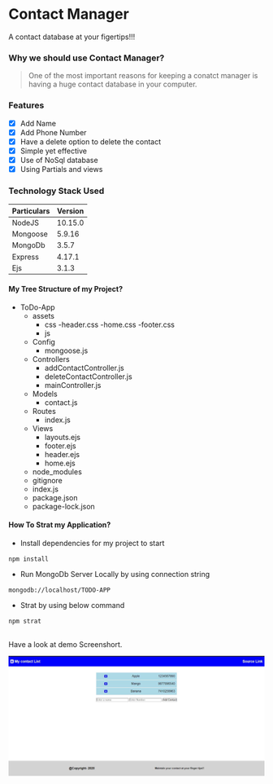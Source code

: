 # Contact Manager
A contact database at your figertips!!!


### Why we should use Contact Manager?
> One of the most important reasons for keeping a conatct manager is having a huge contact database in your computer.

### Features
- [x] Add Name
- [x] Add Phone Number
- [x] Have a delete option to delete the contact
- [x] Simple yet effective
- [x] Use of NoSql database
- [x] Using Partials and views

### Technology Stack Used

Particulars | Version
----------- | ---------
NodeJS | 10.15.0    
Mongoose | 5.9.16
MongoDb | 3.5.7
Express| 4.17.1
Ejs | 3.1.3

#### My Tree Structure of my Project?

*  ToDo-App
    - assets
       - css
            -header.css
            -home.css
            -footer.css
       - js
   - Config 
     - mongoose.js
   - Controllers
     - addContactController.js
     - deleteContactController.js
     - mainController.js
   - Models
     - contact.js 
   - Routes
     - index.js 
   - Views 
     - layouts.ejs 
     - footer.ejs
     - header.ejs
     - home.ejs
   - node_modules
   - gitignore
   - index.js
   - package.json 
   - package-lock.json
   
#### How To Strat my Application?

* Install dependencies for my project to start
```
npm install

```
* Run MongoDb Server Locally by using connection string
```
mongodb://localhost/TODO-APP

```
* Strat by using below command
```
npm strat 
 
```

Have a look at demo Screenshort.
   


![ScreenShort](https://github.com/Yaswant-Kumar-Singhi/ContactList/blob/master/Screenshort.JPG)
